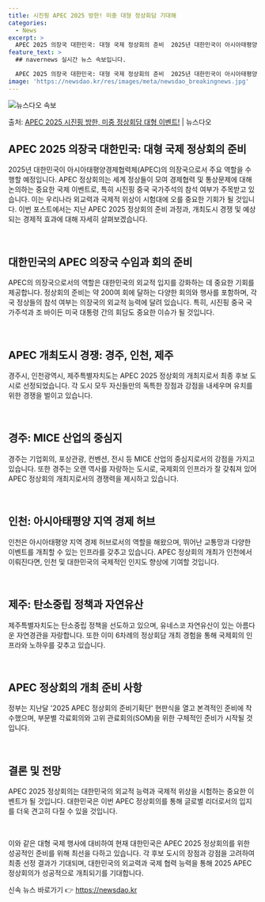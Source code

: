 ```yaml
---
title: 시진핑 APEC 2025 방한! 미중 대형 정상회담 기대해
categories:
  - News
excerpt: >
  APEC 2025 의장국 대한민국: 대형 국제 정상회의 준비  2025년 대한민국이 아시아태평양경제협력체(A…
feature_text: >
  ## navernews 실시간 뉴스 속보입니다.

  APEC 2025 의장국 대한민국: 대형 국제 정상회의 준비  2025년 대한민국이 아시아태평양경제협력체(A…
image: 'https://newsdao.kr/res/images/meta/newsdao_breakingnews.jpg'
---
```


![뉴스다오 속보](https://newsdao.kr/res/images/meta/newsdao_breakingnews.jpg)

<p>출처: <a href="https://newsdao.kr/4075" rel="dofollow">APEC 2025 시진핑 방한, 미중 정상회담 대형 이벤트!</a> | 뉴스다오</p>

<h2 data-ke-size="size26">APEC 2025 의장국 대한민국: 대형 국제 정상회의 준비</h2>
2025년 대한민국이 아시아태평양경제협력체(APEC)의 의장국으로서 주요 역할을 수행할 예정입니다. APEC 정상회의는 세계 정상들이 모여 경제협력 및 통상문제에 대해 논의하는 중요한 국제 이벤트로, 특히 시진핑 중국 국가주석의 참석 여부가 주목받고 있습니다. 이는 우리나라 외교력과 국제적 위상이 시험대에 오를 중요한 기회가 될 것입니다. 이번 포스트에서는 지난 APEC 2025 정상회의 준비 과정과, 개최도시 경쟁 및 예상되는 경제적 효과에 대해 자세히 살펴보겠습니다.

<p data-ke-size="size16">&nbsp;</p>

<h2 data-ke-size="size24">대한민국의 APEC 의장국 수임과 회의 준비</h2>
APEC의 의장국으로서의 역할은 대한민국의 외교적 입지를 강화하는 데 중요한 기회를 제공합니다. 정상회의 준비는 약 200여 회에 달하는 다양한 회의와 행사를 포함하며, 각국 정상들의 참석 여부는 의장국의 외교적 능력에 달려 있습니다. 특히, 시진핑 중국 국가주석과 조 바이든 미국 대통령 간의 회담도 중요한 이슈가 될 것입니다.

<p data-ke-size="size16">&nbsp;</p>

<h2 data-ke-size="size24">APEC 개최도시 경쟁: 경주, 인천, 제주</h2>
경주시, 인천광역시, 제주특별자치도는 APEC 2025 정상회의 개최지로서 최종 후보 도시로 선정되었습니다. 각 도시 모두 자신들만의 독특한 장점과 강점을 내세우며 유치를 위한 경쟁을 벌이고 있습니다.

<p data-ke-size="size16">&nbsp;</p>

<h2 data-ke-size="size24">경주: MICE 산업의 중심지</h2>
경주는 기업회의, 포상관광, 컨벤션, 전시 등 MICE 산업의 중심지로서의 강점을 가지고 있습니다. 또한 경주는 오랜 역사를 자랑하는 도시로, 국제회의 인프라가 잘 갖춰져 있어 APEC 정상회의 개최지로서의 경쟁력을 제시하고 있습니다.

<p data-ke-size="size16">&nbsp;</p>

<h2 data-ke-size="size24">인천: 아시아태평양 지역 경제 허브</h2>
인천은 아시아태평양 지역 경제 허브로서의 역할을 해왔으며, 뛰어난 교통망과 다양한 이벤트를 개최할 수 있는 인프라를 갖추고 있습니다. APEC 정상회의 개최가 인천에서 이뤄진다면, 인천 및 대한민국의 국제적인 인지도 향상에 기여할 것입니다.

<p data-ke-size="size16">&nbsp;</p>

<h2 data-ke-size="size24">제주: 탄소중립 정책과 자연유산</h2>
제주특별자치도는 탄소중립 정책을 선도하고 있으며, 유네스코 자연유산이 있는 아름다운 자연경관을 자랑합니다. 또한 이미 6차례의 정상회담 개최 경험을 통해 국제회의 인프라와 노하우를 갖추고 있습니다.

<p data-ke-size="size16">&nbsp;</p>

<h2 data-ke-size="size24">APEC 정상회의 개최 준비 사항</h2>
정부는 지난달 '2025 APEC 정상회의 준비기획단' 현판식을 열고 본격적인 준비에 착수했으며, 부문별 각료회의와 고위 관료회의(SOM)을 위한 구체적인 준비가 시작될 것입니다.

<p data-ke-size="size16">&nbsp;</p>

<h2 data-ke-size="size24">결론 및 전망</h2>
APEC 2025 정상회의는 대한민국의 외교적 능력과 국제적 위상을 시험하는 중요한 이벤트가 될 것입니다. 대한민국은 이번 APEC 정상회의를 통해 글로벌 리더로서의 입지를 더욱 견고히 다질 수 있을 것입니다.

<p data-ke-size="size16">&nbsp;</p>

이와 같은 대형 국제 행사에 대비하여 현재 대한민국은 APEC 2025 정상회의를 위한 성공적인 준비를 위해 최선을 다하고 있습니다. 각 후보 도시의 장점과 강점을 고려하여 최종 선정 결과가 기대되며, 대한민국의 외교력과 국제 협력 능력을 통해 2025 APEC 정상회의가 성공적으로 개최되기를 기대합니다. 

신속 뉴스 바로가기 👉 <a href="https://newsdao.kr" rel="dofollow">https://newsdao.kr</a>



